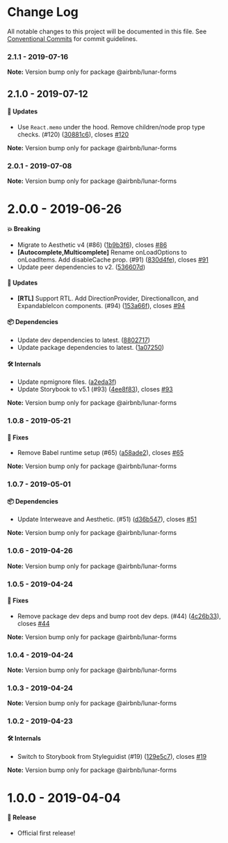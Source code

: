 # Change Log

All notable changes to this project will be documented in this file.
See [Conventional Commits](https://conventionalcommits.org) for commit guidelines.

### 2.1.1 - 2019-07-16

**Note:** Version bump only for package @airbnb/lunar-forms





## 2.1.0 - 2019-07-12

#### 🚀 Updates

- Use `React.memo` under the hood. Remove children/node prop type checks. (#120) ([30881c6](https://github.com/airbnb/lunar/tree/master/packages/forms/commit/30881c6)), closes [#120](https://github.com/airbnb/lunar/tree/master/packages/forms/issues/120)

**Note:** Version bump only for package @airbnb/lunar-forms





### 2.0.1 - 2019-07-08

**Note:** Version bump only for package @airbnb/lunar-forms





# 2.0.0 - 2019-06-26

#### 💥 Breaking

- Migrate to Aesthetic v4 (#86) ([1b9b3f6](https://github.com/airbnb/lunar/tree/master/packages/forms/commit/1b9b3f6)), closes [#86](https://github.com/airbnb/lunar/tree/master/packages/forms/issues/86)
- **[Autocomplete,Multicomplete]** Rename onLoadOptions to onLoadItems. Add disableCache prop. (#91) ([830d4fe](https://github.com/airbnb/lunar/tree/master/packages/forms/commit/830d4fe)), closes [#91](https://github.com/airbnb/lunar/tree/master/packages/forms/issues/91)
- Update peer dependencies to v2. ([536607d](https://github.com/airbnb/lunar/tree/master/packages/forms/commit/536607d))

#### 🚀 Updates

- **[RTL]** Support RTL. Add DirectionProvider, DirectionalIcon, and ExpandableIcon components. (#94) ([153a66f](https://github.com/airbnb/lunar/tree/master/packages/forms/commit/153a66f)), closes [#94](https://github.com/airbnb/lunar/tree/master/packages/forms/issues/94)

#### 📦 Dependencies

- Update dev dependencies to latest. ([8802717](https://github.com/airbnb/lunar/tree/master/packages/forms/commit/8802717))
- Update package dependencies to latest. ([1a07250](https://github.com/airbnb/lunar/tree/master/packages/forms/commit/1a07250))

#### 🛠 Internals

- Update npmignore files. ([a2eda3f](https://github.com/airbnb/lunar/tree/master/packages/forms/commit/a2eda3f))
- Update Storybook to v5.1 (#93) ([4ee8f83](https://github.com/airbnb/lunar/tree/master/packages/forms/commit/4ee8f83)), closes [#93](https://github.com/airbnb/lunar/tree/master/packages/forms/issues/93)

**Note:** Version bump only for package @airbnb/lunar-forms





### 1.0.8 - 2019-05-21

#### 🐞 Fixes

- Remove Babel runtime setup (#65) ([a58ade2](https://github.com/airbnb/lunar/commit/a58ade2)), closes [#65](https://github.com/airbnb/lunar/issues/65)

**Note:** Version bump only for package @airbnb/lunar-forms





### 1.0.7 - 2019-05-01

#### 📦 Dependencies

- Update Interweave and Aesthetic. (#51) ([d36b547](https://github.com/airbnb/lunar/commit/d36b547)), closes [#51](https://github.com/airbnb/lunar/issues/51)

**Note:** Version bump only for package @airbnb/lunar-forms





### 1.0.6 - 2019-04-26

**Note:** Version bump only for package @airbnb/lunar-forms





### 1.0.5 - 2019-04-24

#### 🐞 Fixes

- Remove package dev deps and bump root dev deps. (#44) ([4c26b33](https://github.com/airbnb/lunar/commit/4c26b33)), closes [#44](https://github.com/airbnb/lunar/issues/44)

**Note:** Version bump only for package @airbnb/lunar-forms





### 1.0.4 - 2019-04-24

**Note:** Version bump only for package @airbnb/lunar-forms





### 1.0.3 - 2019-04-24

**Note:** Version bump only for package @airbnb/lunar-forms





### 1.0.2 - 2019-04-23

#### 🛠 Internals

- Switch to Storybook from Styleguidist (#19) ([129e5c7](https://github.com/airbnb/lunar/commit/129e5c7)), closes [#19](https://github.com/airbnb/lunar/issues/19)

**Note:** Version bump only for package @airbnb/lunar-forms





# 1.0.0 - 2019-04-04

#### 🎉 Release

- Official first release!
